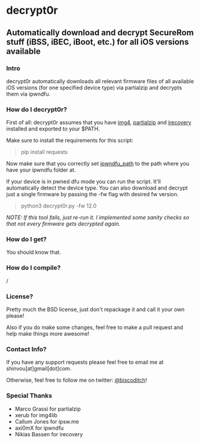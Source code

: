# decrypt0r
## Automatically download and decrypt SecureRom stuff (iBSS, iBEC, iBoot, etc.) for all iOS versions available

### Intro
decrypt0r automatically downloads all relevant firmware files of all available iOS versions (for one specified device type) via partialzip and decrypts them via ipwndfu.

### How do I decrypt0r?
First of all: decrypt0r assumes that you have  [img4](https://github.com/xerub/img4lib),  [partialzip](https://github.com/marcograss/partialzip) and [irecovery](https://github.com/libimobiledevice/libirecovery) installed and exported to your $PATH.

Make sure to install the requirements for this script:

>  pip install requests

Now make sure that you correctly set [ipwndfu_path](https://github.com/shinvou/decrypt0r/blob/master/decrypt0r.py#L11) to the path where you have your ipwndfu folder at.

If your device is in pwned dfu mode you can run the script. It'll automatically detect the device type.
You can also download and decrypt just a single firmware by passing the -fw flag with desired fw version.

> python3 decrypt0r.py -fw 12.0

*NOTE: If this tool fails, just re-run it. I implemented some sanity checks so that not every firmware gets decrypted again.*

### How do I get?
You should know that.

### How do I compile?
/

### License?
Pretty much the BSD license, just don't repackage it and call it your own please!

Also if you do make some changes, feel free to make a pull request and help make things more awesome!

### Contact Info?
If you have any support requests please feel free to email me at shinvou[at]gmail[dot]com.

Otherwise, feel free to follow me on twitter: [@biscoditch](https:///www.twitter.com/biscoditch)!

### Special Thanks
- Marco Grassi for partialzip
- xerub for img4lib
- Callum Jones for ipsw.me
- axi0mX for ipwndfu
- Nikias Bassen for irecovery
